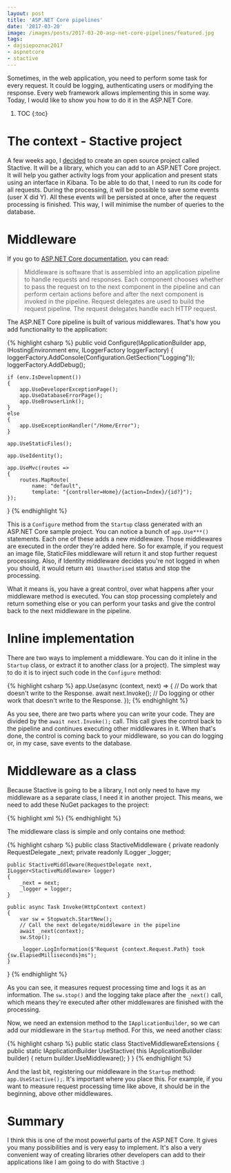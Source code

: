 ```yaml
---
layout: post
title: 'ASP.NET Core pipelines'
date: '2017-03-20'
image: /images/posts/2017-03-20-asp-net-core-pipelines/featured.jpg
tags: 
- dajsiepoznac2017
- aspnetcore
- stactive
---
```

Sometimes, in the web application, you need to perform some task for every request. It could be logging, authenticating users or modifying the response. Every web framework allows implementing this in some way. Today, I would like to show you how to do it in the ASP.NET Core. 

1. TOC
{:toc}

# The context - Stactive project
A few weeks ago, I [decided](/2017/03/01/hello-world-2/#stactive) to create an open source project called Stactive. It will be a library, which you can add to an ASP.NET Core project. It will help you gather activity logs from your application and present stats using an interface in Kibana. 
To be able to do that, I need to run its code for all requests. During the processing, it will be possible to save some events (user X did Y). All these events will be persisted at once, after the request processing is finished. This way, I will minimise the number of queries to the database. 

# Middleware 
If you go to [ASP.NET Core documentation](https://docs.microsoft.com/en-us/aspnet/core/fundamentals/middleware), you can read: 

> Middleware is software that is assembled into an application pipeline to handle requests and responses. Each component chooses whether to pass the request on to the next component in the pipeline and can perform certain actions before and after the next component is invoked in the pipeline. Request delegates are used to build the request pipeline. The request delegates handle each HTTP request.

The ASP.NET Core pipeline is built of various middlewares. That's how you add functionality to the application: 

{% highlight csharp %}
public void Configure(IApplicationBuilder app, IHostingEnvironment env, ILoggerFactory loggerFactory)
{
    loggerFactory.AddConsole(Configuration.GetSection("Logging"));
    loggerFactory.AddDebug();

    if (env.IsDevelopment())
    {
        app.UseDeveloperExceptionPage();
        app.UseDatabaseErrorPage();
        app.UseBrowserLink();
    }
    else
    {
        app.UseExceptionHandler("/Home/Error");
    }

    app.UseStaticFiles();

    app.UseIdentity();
    
    app.UseMvc(routes =>
    {
        routes.MapRoute(
            name: "default",
            template: "{controller=Home}/{action=Index}/{id?}");
    });

}
{% endhighlight %}

This is a `Configure` method from the `Startup` class generated with an ASP.NET Core sample project. You can notice a bunch of `app.Use***()` statements. Each one of these adds a new middleware. Those middlewares are executed in the order they're added here. So for example, if you request an image file, StaticFiles middleware will return it and stop further request processing. Also, if Identity middleware decides you're not logged in when you should, it would return `401 Unauthorised` status and stop the processing. 

What it means is, you have a great control, over what happens after your middleware method is executed. You can stop processing completely and return something else or you can perform your tasks and give the control back to the next middleware in the pipeline. 

# Inline implementation
There are two ways to implement a middleware. You can do it inline in the `Startup` class, or extract it to another class (or a project). The simplest way to do it is to inject such code in the `Configure` method: 

{% highlight csharp %}
app.Use(async (context, next) =>
{
    // Do work that doesn't write to the Response.
    await next.Invoke();
    // Do logging or other work that doesn't write to the Response.
});
{% endhighlight %}

As you see, there are two parts where you can write your code. They are divided by the `await next.Invoke();` call. This call gives the control back to the pipeline and continues executing other middlewares in it. When that's done, the control is coming back to your middleware, so you can do logging or, in my case, save events to the database. 

# Middleware as a class
Because Stactive is going to be a library, I not only need to have my middleware as a separate class, I need it in another project. This means, we need to add these NuGet packages to the project: 

{% highlight xml %}
<ItemGroup>
    <PackageReference Include="Microsoft.AspNetCore.Http.Abstractions" Version="1.1.1" />
    <PackageReference Include="Microsoft.Extensions.Logging.Abstractions" Version="1.1.1" />
</ItemGroup>
{% endhighlight %}

The middleware class is simple and only contains one method: 

{% highlight csharp %}
public class StactiveMiddleware
{
    private readonly RequestDelegate _next;
    private readonly ILogger _logger;

    public StactiveMiddleware(RequestDelegate next, ILogger<StactiveMiddleware> logger)
    {
        _next = next;
        _logger = logger;
    }

    public async Task Invoke(HttpContext context)
    {
        var sw = Stopwatch.StartNew();
        // Call the next delegate/middleware in the pipeline
        await _next(context);
        sw.Stop();

        _logger.LogInformation($"Request {context.Request.Path} took {sw.ElapsedMilliseconds}ms");
    }
}
{% endhighlight %}

As you can see, it measures request processing time and logs it as an information. The `sw.stop()` and the logging take place after the `_next()` call, which means they're executed after other middlewares are finished with the processing. 

Now, we need an extension method to the `IApplicationBuilder`, so we can add our middleware in the `Startup` method. For this, we need another class: 

{% highlight csharp %}
public static class StactiveMiddlewareExtensions
{
    public static IApplicationBuilder UseStactive(
        this IApplicationBuilder builder)
    {
        return builder.UseMiddleware<StactiveMiddleware>();
    }
}
{% endhighlight %}

And the last bit, registering our middleware in the `Startup` method: `app.UseStactive();`. It's important where you place this. For example, if you want to measure request processing time like above, it should be in the beginning, above other middlewares. 

# Summary
I think this is one of the most powerful parts of the ASP.NET Core. It gives you many possibilities and is very easy to implement. It's also a very convenient way of creating libraries other developers can add to their applications like I am going to do with Stactive :) 